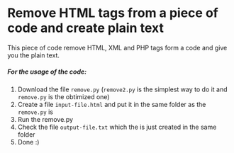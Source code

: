 # Remove HTML tags from a piece of code and create plain text
This piece of code remove HTML, XML and PHP tags form a code and give you the plain text.

<h5>For the usage of the code:</h5>

<ol>
  <li>Download the file <code>remove.py</code> (<code>remove2.py</code> is the simplest way to do it and <code>remove.py</code> is the obtimized one)</li>
  <li>Create a file <code>input-file.html</code> and put it in the same folder as the <code>remove.py</code> is</li>
  <li>Run the remove.py</li>
  <li>Check the file <code>output-file.txt</code> which the is just created in the same folder</li>
  <li>Done :)</li>
</ul>
